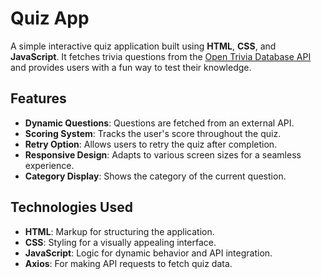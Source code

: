 # Quiz App

A simple interactive quiz application built using **HTML**, **CSS**, and **JavaScript**. It fetches trivia questions from the [Open Trivia Database API](https://opentdb.com/) and provides users with a fun way to test their knowledge.

## Features
- **Dynamic Questions**: Questions are fetched from an external API.
- **Scoring System**: Tracks the user's score throughout the quiz.
- **Retry Option**: Allows users to retry the quiz after completion.
- **Responsive Design**: Adapts to various screen sizes for a seamless experience.
- **Category Display**: Shows the category of the current question.

## Technologies Used
- **HTML**: Markup for structuring the application.
- **CSS**: Styling for a visually appealing interface.
- **JavaScript**: Logic for dynamic behavior and API integration.
- **Axios**: For making API requests to fetch quiz data.
